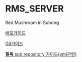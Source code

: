 # RMS_SERVER
Red Mushroom in Subong

[배포가이드](distribute-guide.MD)

[Git가이드](git-guide.MD)

[**필독** sub repository 가이드(yml관련)](git-subRepo-guide.md)
